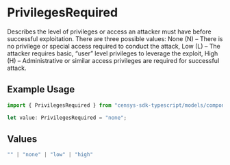 # PrivilegesRequired

Describes the level of privileges or access an attacker must have before successful exploitation. There are three possible values: None (N) – There is no privilege or special access required to conduct the attack, Low (L) – The attacker requires basic, “user” level privileges to leverage the exploit, High (H) – Administrative or similar access privileges are required for successful attack.

## Example Usage

```typescript
import { PrivilegesRequired } from "censys-sdk-typescript/models/components";

let value: PrivilegesRequired = "none";
```

## Values

```typescript
"" | "none" | "low" | "high"
```